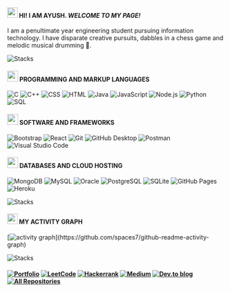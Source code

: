 #### <img src="https://github.githubassets.com/images/mona-whisper.gif" height="24"/>  HI! I AM AYUSH. *WELCOME TO MY PAGE!*
 I am a penultimate year engineering student pursuing information technology. I have disparate creative pursuits, dabbles in a chess game and melodic musical drumming :drum:.

![Stacks](https://readme-typing-svg.demolab.com/?lines=───────────────────────────+────────────────+────────)

#### <img src="https://media3.giphy.com/media/ln7z2eWriiQAllfVcn/200w.webp" width="25"> PROGRAMMING AND MARKUP LANGUAGES 

<p>
<img alt="C" src="https://custom-icon-badges.demolab.com/badge/C-03599C.svg?logo=c-in-hexagon&logoColor=white">
<img alt="C++" src="https://custom-icon-badges.demolab.com/badge/C++-9C033A.svg?logo=cpp2&logoColor=white">
<img alt="CSS" src="https://img.shields.io/badge/CSS-1572B6.svg?logo=css3&logoColor=white">
<img alt="HTML" src="https://img.shields.io/badge/HTML-E34F26.svg?logo=html5&logoColor=white">
<img alt="Java" src="https://custom-icon-badges.demolab.com/badge/Java-007396.svg?logo=java&logoColor=white">
<img alt="JavaScript" src="https://img.shields.io/badge/JavaScript-F7DF1E.svg?logo=javascript&logoColor=black">
<img alt="Node.js" src="https://img.shields.io/badge/Node.js-43853D.svg?logo=node.js&logoColor=white">
<img alt="Python" src="https://img.shields.io/badge/Python-14354C.svg?logo=python&logoColor=white">
<img alt="SQL" src="https://custom-icon-badges.demolab.com/badge/SQL-025E8C.svg?logo=database&logoColor=white">
</p>

#### <img src="https://i.giphy.com/media/eNAsjO55tPbgaor7ma/200w.webp" width="25"> SOFTWARE AND FRAMEWORKS 

<p>
<img alt="Bootstrap" src="https://img.shields.io/badge/Bootstrap-7952B3.svg?logo=bootstrap&logoColor=white">
<img alt="React" src="https://img.shields.io/badge/React-20232a.svg?logo=react&logoColor=%2361DAFB">
<img alt="Git" src="https://img.shields.io/badge/Git-F05033.svg?logo=git&logoColor=white">
<img alt="GitHub Desktop" src="https://img.shields.io/badge/GitHub%20Desktop-8034A9.svg?logo=github&logoColor=white">
<img alt="Postman" src="https://img.shields.io/badge/Postman-FF6C37?logo=postman&logoColor=white">
<img alt="Visual Studio Code" src="https://img.shields.io/badge/Visual%20Studio%20Code-0078d7.svg?logo=visual-studio-code&logoColor=white">
</p>


#### <img src="https://i.giphy.com/media/KzJkzjggfGN5Py6nkT/200.webp" width="25"> DATABASES AND CLOUD HOSTING 

<p>
<img alt="MongoDB" src ="https://img.shields.io/badge/MongoDB-4ea94b.svg?logo=mongodb&logoColor=white">
<img alt="MySQL" src="https://img.shields.io/badge/MySQL-00f.svg?logo=mysql&logoColor=white">
<img alt="Oracle" src ="https://img.shields.io/badge/Oracle-F00000.svg?logo=oracle&logoColor=white">
<img alt="PostgreSQL" src ="https://img.shields.io/badge/PostgreSQL-316192.svg?logo=postgresql&logoColor=white">
<img alt="SQLite" src ="https://img.shields.io/badge/SQLite-07405e.svg?logo=sqlite&logoColor=white">
<img alt="GitHub Pages" src="https://img.shields.io/badge/GitHub%20Pages-327FC7.svg?logo=github&logoColor=white">
<img alt="Heroku" src="https://img.shields.io/badge/Heroku-430098.svg?logo=heroku&logoColor=white">
</p>

![Stacks](https://readme-typing-svg.demolab.com/?lines=───────────────────────────+────────────────+────────)

#### <img src="https://raw.githubusercontent.com/innng/innng/master/assets/kyubey.gif" height="24"/> MY ACTIVITY GRAPH

[![activity graph](https://activity-graph.herokuapp.com/graph?username=spaces7&theme=react-dark&hide_border=true&hide_title=true&")](https://github.com/spaces7/github-readme-activity-graph)

![Stacks](https://readme-typing-svg.demolab.com/?lines=───────────────────────────+────────────────+────────)

#### <a href="#">![Portfolio](https://img.shields.io/badge/portfolio-14354C.svg?style=for-the-badge&logo=github&logoColor=white)</a> <a href="https://leetcode.com/spaces-/">![LeetCode](https://img.shields.io/badge/LeetCode-12100E?style=for-the-badge&logo=LeetCode&logoColor=#d16c06)</a> <a href="https://www.hackerrank.com/spaces_/">![Hackerrank](https://img.shields.io/badge/-Hackerrank-43853D?style=for-the-badge&logo=HackerRank&logoColor=white)</a> <a href="https://shayush-007.medium.com/">![Medium](https://img.shields.io/badge/Medium-12100E?style=for-the-badge&logo=medium&logoColor=white)</a> <a href="https://dev.to/spaces7/">![Dev.to blog](https://img.shields.io/badge/dev.to-0A0A0A?style=for-the-badge&logo=dev.to&logoColor=white)</a> <a href="https://github.com/spaces7?tab=repositories"><img alt="All Repositories" title="All Repositories" src="https://custom-icon-badges.demolab.com/badge/-Click%20Here%20For%20All%20My%20Forks-14354C?style=for-the-badge&logoColor=white&logo=fork"/></a>
